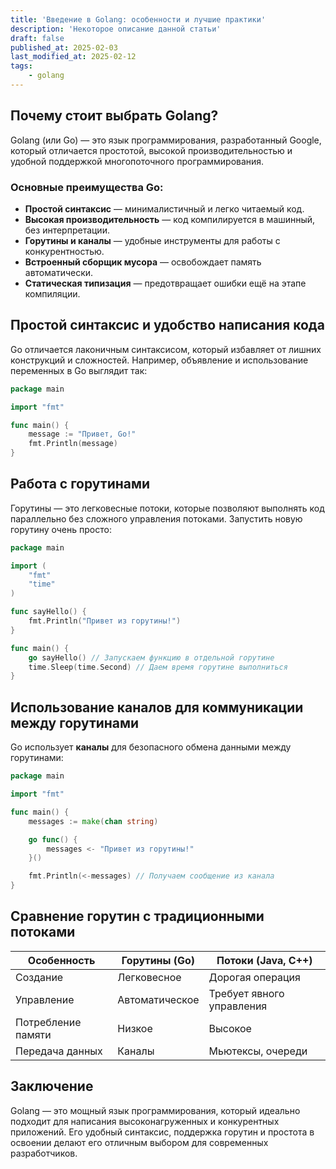 ```yaml
---
title: 'Введение в Golang: особенности и лучшие практики'
description: 'Некоторое описание данной статьи'
draft: false
published_at: 2025-02-03
last_modified_at: 2025-02-12
tags:
    - golang
---
```


## Почему стоит выбрать Golang?

Golang (или Go) — это язык программирования, разработанный Google, который отличается простотой, высокой
производительностью и удобной поддержкой многопоточного программирования.

### Основные преимущества Go:

- **Простой синтаксис** — минималистичный и легко читаемый код.
- **Высокая производительность** — код компилируется в машинный, без интерпретации.
- **Горутины и каналы** — удобные инструменты для работы с конкурентностью.
- **Встроенный сборщик мусора** — освобождает память автоматически.
- **Статическая типизация** — предотвращает ошибки ещё на этапе компиляции.

## Простой синтаксис и удобство написания кода

Go отличается лаконичным синтаксисом, который избавляет от лишних конструкций и сложностей. Например, объявление и
использование переменных в Go выглядит так:

```go
package main

import "fmt"

func main() {
    message := "Привет, Go!"
    fmt.Println(message)
}
```

## Работа с горутинами

Горутины — это легковесные потоки, которые позволяют выполнять код параллельно без сложного управления потоками.
Запустить новую горутину очень просто:

```go
package main

import (
    "fmt"
    "time"
)

func sayHello() {
    fmt.Println("Привет из горутины!")
}

func main() {
    go sayHello() // Запускаем функцию в отдельной горутине
    time.Sleep(time.Second) // Даем время горутине выполниться
}
```

## Использование каналов для коммуникации между горутинами

Go использует **каналы** для безопасного обмена данными между горутинами:

```go
package main

import "fmt"

func main() {
    messages := make(chan string)

    go func() {
        messages <- "Привет из горутины!"
    }()

    fmt.Println(<-messages) // Получаем сообщение из канала
}
```

## Сравнение горутин с традиционными потоками

| Особенность        | Горутины (Go)  | Потоки (Java, C++)        |
| ------------------ | -------------- | ------------------------- |
| Создание           | Легковесное    | Дорогая операция          |
| Управление         | Автоматическое | Требует явного управления |
| Потребление памяти | Низкое         | Высокое                   |
| Передача данных    | Каналы         | Мьютексы, очереди         |

## Заключение

Golang — это мощный язык программирования, который идеально подходит для написания высоконагруженных и конкурентных
приложений. Его удобный синтаксис, поддержка горутин и простота в освоении делают его отличным выбором для современных
разработчиков.
